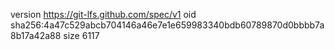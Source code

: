 version https://git-lfs.github.com/spec/v1
oid sha256:4a47c529abcb704146a46e7e1e659983340bdb60789870d0bbbb7a8b17a42a88
size 6117
